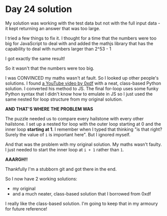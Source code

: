 # Day 24 solution

My solution was working with the test data but not with the full input data - it kept returning an answer that was too large.

I tried a few things to fix it. I thought for a time that the numbers were too big for JavaScript to deal with and added the mathjs library that has the capability to deal with numbers larger than 2^53 - 1

I got exactly the same result! 

So it wasn't that the numbers were too big.

I was CONVINCED my maths wasn't at fault. So I looked up other people's solutions. I found [a YouTube video by 0xdf](https://www.youtube.com/watch?v=AP2RsClbIhA&t=958s) with a neat, class-based Python solution. I converted his method to JS. The final for-loop uses some funky Python syntax that I didn't know how to emulate in JS so I just used the same nested for loop structure from my original solution.

**AND THAT'S WHERE THE PROBLEM WAS**

The puzzle needed us to compare every hailstone with every other hailstone. I set up a nested for loop with the outer loop starting at 0 and the inner loop **starting at 1**. I remember when I typed that thinking "is that right? Surely the value of `i` is important here". But I ignored myself.

And that was the problem with my original solution. My maths wasn't faulty. I just needed to start the inner loop at `i + 1` rather than `1`.

**AAARGH!!**

Thankfully I'm a stubborn git and got there in the end.

So I now have 2 working solutions:
- my original
- and a much neater, class-based solution that I borrowed from 0xdf

I really like the class-based solution. I'm going to keep that in my armoury for future reference!
